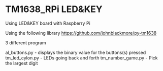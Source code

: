 # TM1638_RPi LED&KEY
Using LED&amp;KEY board with Raspberry Pi

Using the following library
https://github.com/johnblackmore/py-tm1638

3 different program

al_buttons.py - displays the binary value for the buttons(s) pressed
tm_led_cylon.py - LEDs going back and forth
tm_number_game.py - Pick the largest digit


